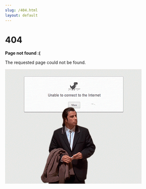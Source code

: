 ```yaml
---
slug: /404.html
layout: default
---
```


<div class="not-found-container">
  <h1 class="not-found-title">404</h1>

<p><strong>Page not found :(</strong></p>
  <p>The requested page could not be found.</p>
</div>



![](https://raw.githubusercontent.com/i1oveyou/i1oveyou.github.io/master/assets/img/error.gif)

